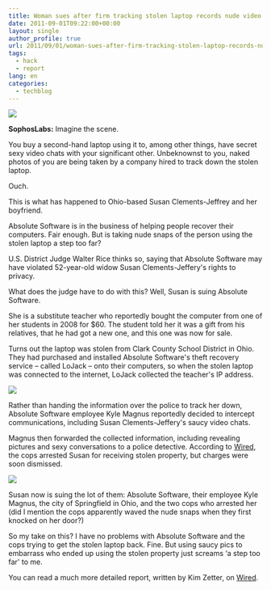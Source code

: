 ```yaml
---
title: Woman sues after firm tracking stolen laptop records nude video chats
date: 2011-09-01T09:22:00+00:00
layout: single
author_profile: true
url: 2011/09/01/woman-sues-after-firm-tracking-stolen-laptop-records-nude-video-chats/
tags:
  - hack
  - report
lang: en
categories: 
  - techblog
---
```

[![](http://1.bp.blogspot.com/-b0lc6wid4Eg/Tl9Fvkh33YI/AAAAAAAAEAo/Z2znkCpjGA0/s1600/late-night-webcam-170.jpg)](http://1.bp.blogspot.com/-b0lc6wid4Eg/Tl9Fvkh33YI/AAAAAAAAEAo/Z2znkCpjGA0/s1600/late-night-webcam-170.jpg)

  
**SophosLabs:** Imagine the scene.

You buy a second-hand laptop using it to, among other things, have secret sexy video chats with your significant other. Unbeknownst to you, naked photos of you are being taken by a company hired to track down the stolen laptop.

Ouch.

This is what has happened to Ohio-based Susan Clements-Jeffrey and her boyfriend.

Absolute Software is in the business of helping people recover their computers. Fair enough. But is taking nude snaps of the person using the stolen laptop a step too far?

U.S. District Judge Walter Rice thinks so, saying that Absolute Software may have violated 52-year-old widow Susan Clements-Jeffery's rights to privacy.

What does the judge have to do with this? Well, Susan is suing Absolute Software.

She is a substitute teacher who reportedly bought the computer from one of her students in 2008 for $60. The student told her it was a gift from his relatives, that he had got a new one, and this one was now for sale.

Turns out the laptop was stolen from Clark County School District in Ohio. They had purchased and installed Absolute Software's theft recovery service – called LoJack – onto their computers, so when the stolen laptop was connected to the internet, LoJack collected the teacher's IP address.

[![](http://4.bp.blogspot.com/-KjvFnMz9vCw/Tl9FjRB5wgI/AAAAAAAAEAk/91OfdAZuII8/s320/lojack_ad.jpg)](http://4.bp.blogspot.com/-KjvFnMz9vCw/Tl9FjRB5wgI/AAAAAAAAEAk/91OfdAZuII8/s1600/lojack_ad.jpg)

  
Rather than handing the information over the police to track her down, Absolute Software employee Kyle Magnus reportedly decided to intercept communications, including Susan Clements-Jeffery's saucy video chats.

Magnus then forwarded the collected information, including revealing pictures and sexy conversations to a police detective. According to [Wired](http://www.wired.com/threatlevel/2011/08/absolute-sued-for-spying/), the cops arrested Susan for receiving stolen property, but charges were soon dismissed.

[![](http://3.bp.blogspot.com/-0oj8Clep6Wk/Tl9F34-BHvI/AAAAAAAAEAs/yTPM6H0f2Ig/s1600/lying-down-170.jpg)](http://3.bp.blogspot.com/-0oj8Clep6Wk/Tl9F34-BHvI/AAAAAAAAEAs/yTPM6H0f2Ig/s1600/lying-down-170.jpg)

Susan now is suing the lot of them: Absolute Software, their employee Kyle Magnus, the city of Springfield in Ohio, and the two cops who arrested her (did I mention the cops apparently waved the nude snaps when they first knocked on her door?)

So my take on this? I have no problems with Absolute Software and the cops trying to get the stolen laptop back. Fine. But using saucy pics to embarrass who ended up using the stolen property just screams ‘a step too far' to me.

You can read a much more detailed report, written by Kim Zetter, on [Wired](http://www.wired.com/threatlevel/2011/08/absolute-sued-for-spying/).